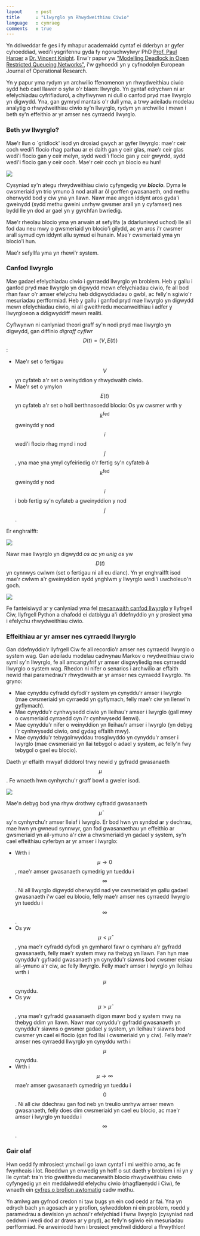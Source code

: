 ```yaml
---
layout     : post
title      : "Llwyrglo yn Rhwydweithiau Ciwio"
language   : cymraeg
comments   : true
---
```


Yn ddiweddar fe ges i fy mhapur academaidd cyntaf ei dderbyn ar gyfer
cyhoeddiad, wedi'i ysgrifennu gyda fy ngoruchwylwyr PhD
[Prof. Paul Harper](http://www.profpaulharper.com/) a
[Dr. Vincent Knight](http://vknight.org/).
Enw'r papur yw ["Modelling Deadlock in Open Restricted Queueing Networks"](http://www.sciencedirect.com/science/article/pii/S0377221717309529), i'w gyhoeddi yn y cyfnodolyn
European Journal of Operational Research.

Yn y papur yma rydym yn archwilio ffenomenon yn rhwydweithiau ciwio sydd heb
cael llawer o sylw o'r blaen: llwyrglo.
Yn gyntaf edrychwn ni ar efelychiadau cyfrifiadurol, a chyflwynwn ni dull o
canfod pryd mae llwyrglo yn digwydd.
Yna, gan gymryd mantais o'r dull yma, a trwy adeiladu modelau analytig o
rhwydweithiau ciwio sy'n llwyrglo, rydym yn archwilio i mewn i beth sy'n
effeithio ar yr amser nes cyrraedd llwyrglo.

### Beth yw llwyrglo?

Mae'r llun o `gridlock' isod yn drosiad gwych ar gyfer llwyrglo: mae'r ceir coch
wedi’i flocio rhag parhau ar ei daith gan y ceir glas, mae'r ceir glas wedi'i
flocio gan y ceir melyn, sydd wedi'i flocio gan y ceir gwyrdd, sydd wedi'i
flocio gan y ceir coch.
Mae'r ceir coch yn blocio eu hun!

![]({{site.baseurl}}/images/gridlock_queueing.png)

Cysyniad sy'n ategu rhwydweithiau ciwio cyfyngedig yw ***blocio***.
Dyma le cwsmeriaid yn trio ymuno â nod arall ar ôl gorffen gwasanaeth, ond
methu oherwydd bod y ciw yna yn llawn.
Nawr mae angen iddynt aros gyda'i gweinydd (sydd methu gweini unrhyw gwsmer
arall yn y cyfamser) nes bydd lle yn dod ar gael yn y gyrchfan bwriedig.

Mae'r rheolau blocio yma yn arwain at sefyllfa (a ddarluniwyd uchod) lle all fod
dau neu mwy o gwsmeriaid yn blocio'i gilydd, ac yn aros i'r cwsmer arall symud
cyn iddynt allu symud ei hunain.
Mae'r cwsmeriaid yma yn blocio'i hun.

Mae'r sefyllfa yma yn rhewi'r system.


### Canfod llwyrglo

Mae gadael efelychiadau ciwio i gyrraedd llwyrglo yn broblem.
Heb y gallu i ganfod pryd mae llwyrglo yn digwydd mewn efelychiadau ciwio, fe
all bod rhan fawr o'r amser efelychu heb ddigwyddiadau o gwbl, ac felly'n
sgiwio'r mesuriadau perfformiad.
Heb y gallu i ganfod pryd mae llwyrglo yn digwydd mewn efelychiadau ciwio, ni
all gweithredu mecanweithiau i adfer y llwyrgloeon a ddigwyddiff mewn realiti.

Cyflwynwn ni canlyniad theori graff sy'n nodi pryd mae llwyrglo yn digwydd, gan
diffinio *digraff cyflwr* $$D(t) = (V, E(t))$$:

+ Mae'r set o fertigau $$V$$ yn cyfateb a'r set o weinyddion y rhwydwaith ciwio.
+ Mae'r set o ymylon $$E(t)$$ yn cyfateb a'r set o holl berthnasoedd blocio:
Os yw cwsmer wrth y $$k^{\text{fed}}$$ gweinydd y nod $$i$$ wedi'i flocio rhag
mynd i nod $$j$$, yna mae yna ymyl cyfeiriedig o'r fertig sy'n cyfateb â
$$k^{\text{fed}}$$ gweinydd y nod $$i$$ i bob fertig sy'n cyfateb a gweinyddion
y nod $$j$$.

Er enghraifft:

![]({{site.baseurl}}/images/statedigraph.png)

Nawr mae llwyrglo yn digwydd *os ac yn unig os* yw $$D(t)$$ yn cynnwys cwlwm
(set o fertigau ni all eu dianc).
Yn yr enghraifft isod mae'r cwlwm a'r gweinyddion sydd ynghlwm y llwyrglo wedi'i
uwcholeuo'n goch.

![]({{site.baseurl}}/images/statedigraph_knot.png)

Fe fanteisiwyd ar y canlyniad yma fel [mecanwaith canfod llwyrglo](http://ciw.readthedocs.io/cy/latest/Guides/deadlock.html)
y llyfrgell Ciw, llyfrgell Python a chafodd ei datblygu a'i ddefnyddio yn y
prosiect yma i efelychu rhwydweithiau ciwio.

### Effeithiau ar yr amser nes cyrraedd llwyrglo

Gan ddefnyddio'r llyfrgell Ciw fe all recordio'r amser nes cyrraedd llwyrglo o
system wag.
Gan adeiladu modelau cadwynau Markov o rwydweithiau ciwio syml sy'n llwyrglo,
fe all amcangyfrif yr amser disgwyliedig nes cyrraedd llwyrglo o system wag.
Rhedon ni nifer o senarios i archwilio ar effaith newid rhai paramedrau'r
rhwydwaith ar yr amser nes cyrraedd llwyrglo.
Yn gryno:

+ Mae cynyddu cyfradd dyfodi'r system yn cynyddu'r amser i lwyrglo (mae
cwsmeriaid yn cyrraedd yn gyflymach, felly mae'r ciw yn llenwi'n gyflymach).
+ Mae cynyddu'r cynhwysedd ciwio yn lleihau'r amser i lwyrglo (gall mwy o
cwsmeriaid cyrraedd cyn i'r cynhwysedd llenwi).
+ Mae cynyddu'r nifer o weinyddion yn lleihau'r amser i lwyrglo (yn debyg i'r
cynhwysedd ciwio, ond gydag effaith mwy).
+ Mae cynyddu'r tebygolrwyddau trosglwyddo yn cynyddu'r amser i lwyrglo (mae
cwsmeriaid yn llai tebygol o adael y system, ac felly'n fwy tebygol o gael eu
blocio).

Daeth yr effaith mwyaf diddorol trwy newid y gyfradd gwasanaeth $$\mu$$.
Fe wnaeth hwn cynhyrchu'r graff bowl a gweler isod.

![]({{site.baseurl}}/images/varymu1_1Nms.png)

Mae'n debyg bod yna rhyw drothwy cyfradd gwasanaeth $$\hat{\mu}$$ sy'n
cynhyrchu'r amser lleiaf i lwyrglo.
Er bod hwn yn syndod ar y dechrau, mae hwn yn gwneud synnwyr, gan fod gwasanaethau
yn effeithio ar gwsmeriaid yn ail-ymuno a'r ciw a chwsmeriaid yn gadael y system,
sy'n cael effeithiau cyferbyn ar yr amser i lwyrglo:

+ Wrth i $$\mu \rightarrow 0$$, mae'r amser gwasanaeth cymedrig yn tueddu i
$$\infty$$.
Ni all llwyrglo digwydd oherwydd nad yw cwsmeriaid yn gallu gadael gwasanaeth
i'w cael eu blocio, felly mae'r amser nes cyrraedd llwyrglo yn tueddu i
$$\infty$$.
+ Os yw $$\mu < \hat{\mu}$$, yna mae'r cyfradd dyfodi yn gymharol fawr o cymharu
a'r gyfradd gwasanaeth, felly mae'r system mwy na thebyg yn llawn.
Fan hyn mae cynyddu'r gyfradd gwasanaeth yn cynyddu'r siawns bod cwsmer eisiau
ail-ymuno a'r ciw, ac felly llwyrglo.
Felly mae'r amser i lwyrglo yn lleihau wrth i $$\mu$$ cynyddu.
+ Os yw $$\mu > \hat{\mu}$$, yna mae'r gyfradd gwasanaeth digon mawr bod y
system mwy na thebyg ddim yn llawn.
Nawr mar cynyddu'r gyfradd gwasanaeth yn cynyddu'r siawns o gwsmer gadael y
system, yn lleihau'r siawns bod cwsmer yn cael ei flocio (gan fod llai i
cwsmeriaid yn y ciw).
Felly mae'r amser nes cyrraedd llwyrglo yn cynyddu wrth i $$\mu$$ cynyddu.
+ Wrth i $$\mu \rightarrow \infty$$ mae'r amser gwasanaeth cymedrig yn tueddu i
$$0$$.
Ni all ciw ddechrau gan fod neb yn treulio unrhyw amser mewn gwasanaeth, felly
does dim cwsmeriaid yn cael eu blocio, ac mae'r amser i lwyrglo yn tueddu i
$$\infty$$.


### Gair olaf

Hwn oedd fy mhrosiect ymchwil go iawn cyntaf i mi weithio arno, ac fe fwynheais
i lot.
Roeddwn yn enwedig yn hoff o sut daeth y broblem i ni yn y lle cyntaf: tra'n
trio gweithredu mecanwaith blocio rhwydweithiau ciwio cyfyngedig yn ein
meddalwedd efelychu ciwio (rhagflaenydd i Ciw), fe wnaeth ein
[cyfres o brofion awtomatig](https://www.obeythetestinggoat.com/) cadw methu.

Yn amlwg am gyfnod credon ni taw bugs yn ein cod oedd ar fai.
Yna yn edrych bach yn agosach ar y profion, sylweddolon ni ein problem, roedd y
paramedrau a dewision yn achosi'r efelychiad i fwrw llwyrglo (cysyniad nad
oeddwn i wedi dod ar draws ar y pryd), ac felly'n sgiwio ein mesuriadau
perfformiad.
Fe arweiniodd hwn i brosiect ymchwil diddorol a ffrwythlon!